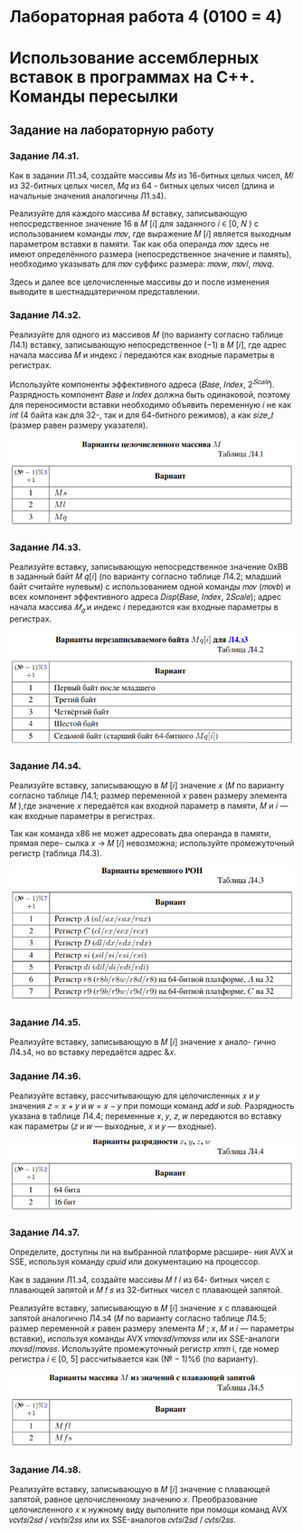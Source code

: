 # Лабораторная работа 4 (0100 = 4)
# Использование ассемблерных вставок в программах на C++. Команды пересылки

## Задание на лабораторную работу
### Задание Л4.з1. 
Как в задании Л1.з4, создайте массивы 𝑀𝑠 из 16-битных целых чисел, 𝑀𝑙 из 32-битных целых чисел, 𝑀𝑞 из 64 - битных целых чисел (длина и начальные значения аналогичны Л1.з4).

Реализуйте для каждого массива 𝑀 вставку, записывающую непосредственное
значение 16 в 𝑀 [𝑖] для заданного 𝑖 ∈ [0, 𝑁 ) с использованием команды 𝑚𝑜𝑣, где выражение 𝑀 [𝑖] является выходным параметром вставки в памяти. Так как оба операнда 𝑚𝑜𝑣 здесь не имеют определённого размера (непосредственное значение и память), необходимо указывать для 𝑚𝑜𝑣 суффикс размера: 𝑚𝑜𝑣𝑤, 𝑚𝑜𝑣𝑙, 𝑚𝑜𝑣𝑞.

Здесь и далее все целочисленные массивы до и после изменения выводите
в шестнадцатеричном представлении.
### Задание Л4.з2.
 Реализуйте для одного из массивов 𝑀 (по варианту согласно таблице Л4.1) вставку, записывающую непосредственное (−1) в 𝑀 [𝑖], где адрес начала массива 𝑀 и индекс 𝑖 передаются как входные параметры в регистрах.

Используйте компоненты эффективного адреса (𝐵𝑎𝑠𝑒, 𝐼𝑛𝑑𝑒𝑥, $2^{𝑆𝑐𝑎𝑙𝑒}$). Разрядность компонент 𝐵𝑎𝑠𝑒 и 𝐼𝑛𝑑𝑒𝑥 должна быть одинаковой, поэтому для переносимости вставки необходимо объявить переменную 𝑖 не как 𝑖𝑛𝑡 (4 байта как для 32-, так и для 64-битного режимов), а как 𝑠𝑖𝑧𝑒_𝑡 (размер равен размеру указателя).

![Таблица 1](pic/pic1.png)
### Задание Л4.з3.
 Реализуйте вставку, записывающую непосредственное значение 0xBB в заданный байт 𝑀 𝑞[𝑖] (по варианту согласно таблице Л4.2; младший байт считайте нулевым) с использованием одной команды 𝑚𝑜𝑣 (𝑚𝑜𝑣𝑏) и всех компонент эффективного адреса 𝐷𝑖𝑠𝑝(𝐵𝑎𝑠𝑒, 𝐼𝑛𝑑𝑒𝑥, 2𝑆𝑐𝑎𝑙𝑒); адрес начала массива $𝑀_𝑞$ и индекс 𝑖 передаются как входные параметры в регистрах.

![Таблица 2](pic/pic2.png)


### Задание Л4.з4.
 Реализуйте вставку, записывающую в 𝑀 [𝑖] значение 𝑥 (𝑀 по варианту согласно таблице Л4.1; размер переменной 𝑥 равен размеру элемента 𝑀 ),где значение 𝑥 передаётся как входной параметр в памяти, 𝑀 и 𝑖 — как входные параметры в регистрах.

Так как команда x86 не может адресовать два операнда в памяти, прямая пере-
сылка 𝑥 → 𝑀 [𝑖] невозможна; используйте промежуточный регистр (таблица Л4.3).

![Таблица 3](pic/pic3.png)

### Задание Л4.з5. 
Реализуйте вставку, записывающую в 𝑀 [𝑖] значение 𝑥 анало-
гично Л4.з4, но во вставку передаётся адрес &𝑥.

### Задание Л4.з6.
 Реализуйте вставку, рассчитывающую для целочисленных 𝑥
и 𝑦 значения 𝑧 = 𝑥 + 𝑦 и 𝑤 = 𝑥 − 𝑦 при помощи команд 𝑎𝑑𝑑 и 𝑠𝑢𝑏. Разрядность
указана в таблице Л4.4; переменные 𝑥, 𝑦, 𝑧, 𝑤 передаются во вставку как параметры
(𝑧 и 𝑤 — выходные, 𝑥 и 𝑦 — входные).

![Таблица 4](pic/pic4.png)

### Задание Л4.з7.
 Определите, доступны ли на выбранной платформе расшире-
ния AVX и SSE, используя команду 𝑐𝑝𝑢𝑖𝑑 или документацию на процессор.

Как в задании Л1.з4, создайте массивы 𝑀 𝑓 𝑙 из 64- битных чисел с плавающей запятой и 𝑀 𝑓 𝑠 из 32-битных чисел с плавающей запятой.

Реализуйте вставку, записывающую в 𝑀 [𝑖] значение 𝑥 с плавающей запятой аналогично Л4.з4 (𝑀 по варианту согласно таблице Л4.5; размер переменной 𝑥 равен размеру элемента 𝑀 ; 𝑥, 𝑀 и 𝑖 — параметры вставки), используя команды AVX 𝑣𝑚𝑜𝑣𝑠𝑑/𝑣𝑚𝑜𝑣𝑠𝑠 или их SSE-аналоги 𝑚𝑜𝑣𝑠𝑑/𝑚𝑜𝑣𝑠𝑠. Используйте промежуточный регистр 𝑥𝑚𝑚 i, где номер регистра 𝑖 ∈ [0, 5] рассчитывается как $(№ − 1)\%6$ (по варианту).

![Таблица 5](pic/pic5.png)

### Задание Л4.з8.
 Реализуйте вставку, записывающую в 𝑀 [𝑖] значение с плавающей запятой, равное целочисленному значению 𝑥. Преобразование целочисленного 𝑥 к нужному виду выполните при помощи команд AVX 𝑣𝑐𝑣𝑡𝑠𝑖2𝑠𝑑 $/$ 𝑣𝑐𝑣𝑡𝑠𝑖2𝑠𝑠 или их SSE-аналогов 𝑐𝑣𝑡𝑠𝑖2𝑠𝑑 $/$ 𝑐𝑣𝑡𝑠𝑖2𝑠𝑠.